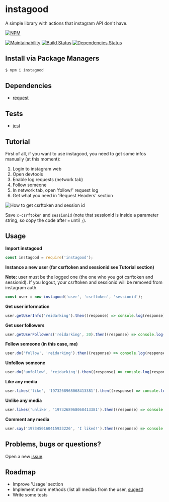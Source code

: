 # instagood

A simple library with actions that instagram API don't have.

[![NPM](https://nodei.co/npm/instagood.png)](https://nodei.co/npm/instagood/)

[![Maintainability](https://api.codeclimate.com/v1/badges/8800bfa9d98622e8d86e/maintainability)](https://codeclimate.com/github/reidark/instagood/maintainability)
[![Build Status](https://travis-ci.org/reidark/instagood.png)](https://travis-ci.org/reidark/instagood)
[![Dependencies Status](https://david-dm.org/reidark/instagood.svg)](https://david-dm.org/reidark/instagood)

## Install via Package Managers

```sh
$ npm i instagood
```

## Dependencies

- [request](https://github.com/request/request)

## Tests

- [jest](https://github.com/facebook/jest)

## Tutorial

First of all, if you want to use instagood, you need to get some infos manually (at this moment):

1. Login to instagram web
2. Open devtools
3. Enable log requests (network tab)
4. Follow someone
5. In network tab, open 'follow/' request log
6. Get what you need in 'Request Headers' section

![How to get csrftoken and session id](https://raw.githubusercontent.com/reidark/instagood/master/tutorial/img/getting.jpg)

Save `x-csrftoken` and `sessionid` (note that sessionid is inside a parameter string, so copy the code after `=` until `;`).

## Usage

**Import instagood**

```javascript
const instagood = require('instagood');
```

**Instance a new user (for csrftoken and sessionid see Tutorial section)**

**Note:** user must be the logged one (the one who you got csrftoken and sessionid). If you logout, your csrftoken and sessionid will be removed from instagram auth.

```javascript
const user = new instagood('user', 'csrftoken', 'sessionid');
```

**Get user information**

```javascript
user.getUserInfo('reidarking').then((response) => console.log(response), (err) => console.log(err));
```

**Get user followers**

```javascript
user.getUserFollowers('reidarking', 20).then((response) => console.log(response.followers), (err) => console.log(err));
```

**Follow someone (in this case, me)**

```javascript
user.do('follow', 'reidarking').then((response) => console.log(response), (err) => console.log(err));
```

**Unfollow someone**

```javascript
user.do('unfollow', 'reidarking').then((response) => console.log(response), (err) => console.log(err));
```

**Like any media**

```javascript
user.likes('like', '1973268968068413381').then((response) => console.log(response), (err) => console.log(err));
```

**Unlike any media**

```javascript
user.likes('unlike', '1973268968068413381').then((response) => console.log(response), (err) => console.log(err));
```

**Comment any media**

```javascript
user.say('1973450160415933226', 'I liked!').then((response) => console.log(response), (err) => console.log(err));
```

## Problems, bugs or questions?

Open a new [issue](https://github.com/reidark/instagood/issues).

## Roadmap

- Improve 'Usage' section
- Implement more methods (list all medias from the user, [sugest](https://github.com/reidark/instagood/issues))
- Write some tests
